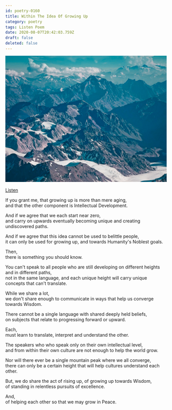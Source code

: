 ```yaml
---
id: poetry-0160
title: Within The Idea Of Growing Up
category: poetry
tags: Listen Poem
date: 2020-08-07T20:42:03.759Z
draft: false
deleted: false
---
```


![Illustration](image/poetry-0160-illustration.jpg)

[Listen](audio/poetry-0160.mp3)

If you grant me, that growing up is more than mere aging,<br>
and that the other component is Intellectual Development.

And if we agree that we each start near zero,<br>
and carry on upwards eventually becoming unique and creating undiscovered paths.

And if we agree that this idea cannot be used to belittle people,<br>
it can only be used for growing up, and towards Humanity's Noblest goals.


Then,<br>
there is something you should know.


You can't speak to all people who are still developing on different heights and in different paths,<br>
not in the same language, and each unique height will carry unique concepts that can't translate.

While we share a lot,<br>
we don't share enough to communicate in ways that help us converge towards Wisdom.

There cannot be a single language with shared deeply held beliefs,<br>
on subjects that relate to progressing forward or upward.


Each,<br>
must learn to translate, interpret and understand the other.


The speakers who who speak only on their own intellectual level,<br>
and from within their own culture are not enough to help the world grow.

Nor will there ever be a single mountain peak where we all converge,<br>
there can only be a certain height that will help cultures understand each other.

But, we do share the act of rising up, of growing up towards Wisdom,<br>
of standing in relentless pursuits of excellence.

And,<br>
of helping each other so that we may grow in Peace.
